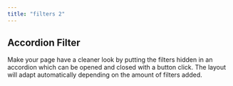 ```yaml
---
title: "filters 2"
---
```


## Accordion Filter

Make your page have a cleaner look by putting the filters hidden in an accordion which can be opened and closed with a button click. The layout will adapt automatically depending on the amount of filters added.